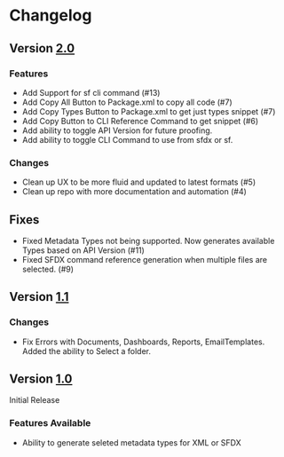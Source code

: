 # Changelog

## Version [2.0](https://github.com/chiefpansancolt/package-builder/releases/tag/2.0)

### Features

- Add Support for sf cli command (#13)
- Add Copy All Button to Package.xml to copy all code (#7)
- Add Copy Types Button to Package.xml to get just types snippet (#7)
- Add Copy Button to CLI Reference Command to get snippet (#6)
- Add ability to toggle API Version for future proofing.
- Add ability to toggle CLI Command to use from sfdx or sf.

### Changes

- Clean up UX to be more fluid and updated to latest formats (#5)
- Clean up repo with more documentation and automation (#4)

## Fixes
- Fixed Metadata Types not being supported. Now generates available Types based on API Version (#11)
- Fixed SFDX command reference generation when multiple files are selected. (#9)

## Version [1.1](https://github.com/chiefpansancolt/package-builder/releases/tag/1.1)

### Changes

- Fix Errors with Documents, Dashboards, Reports, EmailTemplates. Added the ability to Select a folder.

## Version [1.0](https://github.com/chiefpansancolt/package-builder/releases/tag/1.0)

Initial Release

### Features Available

- Ability to generate seleted metadata types for XML or SFDX
